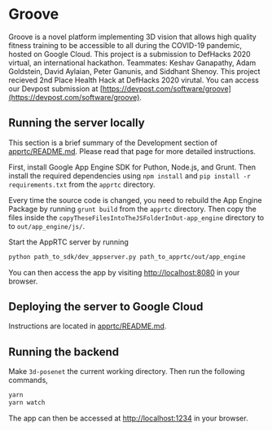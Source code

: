 # Groove

Groove is a novel platform implementing 3D vision that allows high quality fitness training to be accessible to all during the COVID-19 pandemic, hosted on Google Cloud. This project is a submission to DefHacks 2020 virtual, an international hackathon. Teammates: Keshav Ganapathy, Adam Goldstein, David Aylaian, Peter Ganunis, and Siddhant Shenoy. This project recieved 2nd Place Health Hack at DefHacks 2020 virutal. You can access our Devpost submission at [https://devpost.com/software/groove](https://devpost.com/software/groove).

## Running the server locally

This section is a brief summary of the Development section of [apprtc/README.md](https://github.com/keshavganapathy/Groove/blob/master/apprtc/README.md). Please read that page for more detailed instructions.

First, install Google App Engine SDK for Puthon, Node.js, and Grunt. Then install the required dependencies using `npm install` and `pip install -r requirements.txt` from the `apprtc` directory.

Every time the source code is changed, you need to rebuild the App Engine Package by running `grunt build` from the `apprtc` directory. Then copy the files inside the `copyTheseFilesIntoTheJSFolderInOut-app_engine` directory to to `out/app_engine/js/`.

Start the AppRTC server by running

```sh
python path_to_sdk/dev_appserver.py path_to_apprtc/out/app_engine
```

You can then access the app by visiting [http://localhost:8080](http://localhost:8080) in your browser.

## Deploying the server to Google Cloud

Instructions are located in [apprtc/README.md](https://github.com/keshavganapathy/Groove/blob/master/apprtc/README.md).

## Running the backend

Make `3d-posenet` the current working directory.  Then run the following commands,

```sh
yarn
yarn watch
```

The app can then be accessed at [http://localhost:1234](http://localhost:1234) in your browser.
